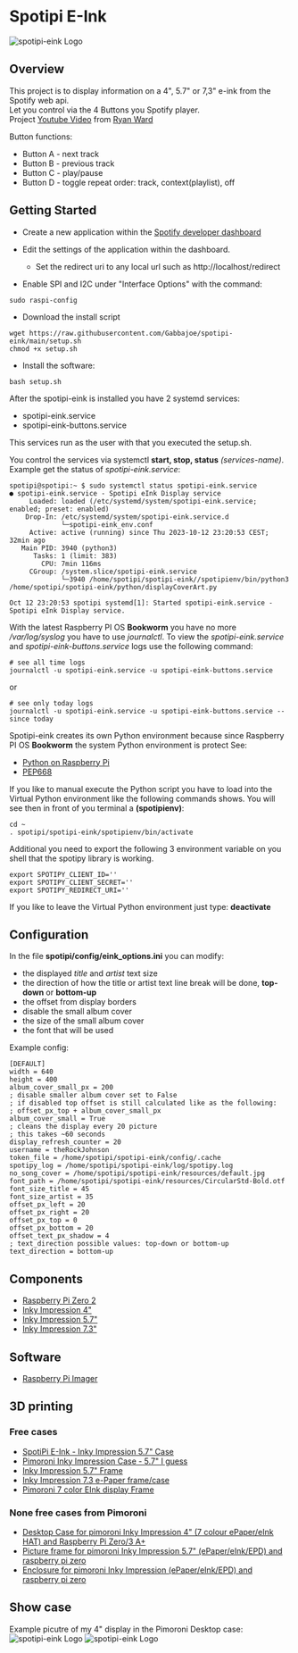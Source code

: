 # Spotipi E-Ink
![spotipi-eink Logo](/images/logo.png)
## Overview
This project is to display information on a 4", 5.7" or 7,3" e-ink from the Spotify web api.</br>
Let you control via the 4 Buttons you Spotify player.</br>
Project [Youtube Video](https://www.youtube.com/watch?v=uQYIAYa27ds) from [Ryan Ward ](https://github.com/ryanwa18)

Button functions:
* Button A - next track
* Button B - previous track
* Button C - play/pause
* Button D - toggle repeat order: track, context(playlist), off

## Getting Started
* Create a new application within the [Spotify developer dashboard](https://developer.spotify.com/dashboard/applications)
* Edit the settings of the application within the dashboard.
    * Set the redirect uri to any local url such as http://localhost/redirect

* Enable SPI and I2C under "Interface Options" with the command:
```
sudo raspi-config
```

* Download the install script
```
wget https://raw.githubusercontent.com/Gabbajoe/spotipi-eink/main/setup.sh
chmod +x setup.sh
```

* Install the software: 
```
bash setup.sh
```

After the spotipi-eink is installed you have 2 systemd services:
* spotipi-eink.service
* spotipi-eink-buttons.service

This services run as the user with that you executed the setup.sh.

You control the services via systemctl **start, stop, status** *(services-name)*. Example get the status of *spotipi-eink.service*:
```
spotipi@spotipi:~ $ sudo systemctl status spotipi-eink.service
● spotipi-eink.service - Spotipi eInk Display service
     Loaded: loaded (/etc/systemd/system/spotipi-eink.service; enabled; preset: enabled)
    Drop-In: /etc/systemd/system/spotipi-eink.service.d
             └─spotipi-eink_env.conf
     Active: active (running) since Thu 2023-10-12 23:20:53 CEST; 32min ago
   Main PID: 3940 (python3)
      Tasks: 1 (limit: 383)
        CPU: 7min 116ms
     CGroup: /system.slice/spotipi-eink.service
             └─3940 /home/spotipi/spotipi-eink//spotipienv/bin/python3 /home/spotipi/spotipi-eink/python/displayCoverArt.py

Oct 12 23:20:53 spotipi systemd[1]: Started spotipi-eink.service - Spotipi eInk Display service.
```

With the latest Raspberry PI OS **Bookworm** you have no more */var/log/syslog* you have to use *journalctl*. To view the *spotipi-eink.service* and *spotipi-eink-buttons.service* logs use the following command:

```
# see all time logs
journalctl -u spotipi-eink.service -u spotipi-eink-buttons.service
```
or
```
# see only today logs
journalctl -u spotipi-eink.service -u spotipi-eink-buttons.service --since today
```

Spotipi-eink creates its own Python environment because since Raspberry PI OS **Bookworm** the system Python environment is protect See:
* [Python on Raspberry Pi](https://www.raspberrypi.com/documentation/computers/os.html#python-on-raspberry-pi)
* [PEP668](https://peps.python.org/pep-0668/)

If you like to manual execute the Python script you have to load into the Virtual Python environment like the following commands shows. You will see then in front of you terminal a **(spotipienv)**:
```
cd ~
. spotipi/spotipi-eink/spotipienv/bin/activate
```
Additional you need to export the following 3 environment variable on you shell that the spotipy library is working.
```
export SPOTIPY_CLIENT_ID=''
export SPOTIPY_CLIENT_SECRET=''
export SPOTIPY_REDIRECT_URI=''
```
If you like to leave the Virtual Python environment just type: **deactivate**


## Configuration
In the file **spotipi/config/eink_options.ini** you can modify:
* the displayed *title* and *artist* text size
* the direction of how the title or artist text line break will be done, **top-down** or **bottom-up**
* the offset from display borders
* disable the small album cover
* the size of the small album cover
* the font that will be used

Example config:

```
[DEFAULT]
width = 640
height = 400
album_cover_small_px = 200
; disable smaller album cover set to False
; if disabled top offset is still calculated like as the following:
; offset_px_top + album_cover_small_px
album_cover_small = True
; cleans the display every 20 picture
; this takes ~60 seconds
display_refresh_counter = 20
username = theRockJohnson
token_file = /home/spotipi/spotipi-eink/config/.cache
spotipy_log = /home/spotipi/spotipi-eink/log/spotipy.log
no_song_cover = /home/spotipi/spotipi-eink/resources/default.jpg
font_path = /home/spotipi/spotipi-eink/resources/CircularStd-Bold.otf
font_size_title = 45
font_size_artist = 35
offset_px_left = 20
offset_px_right = 20
offset_px_top = 0
offset_px_bottom = 20
offset_text_px_shadow = 4
; text_direction possible values: top-down or bottom-up
text_direction = bottom-up
```

## Components
* [Raspberry Pi Zero 2](https://www.raspberrypi.com/products/raspberry-pi-zero-2-w/)
* [Inky Impression 4"](https://shop.pimoroni.com/products/inky-impression-4?variant=39599238807635)
* [Inky Impression 5.7"](https://shop.pimoroni.com/products/inky-impression-5-7?variant=32298701324371)
* [Inky Impression 7.3"](https://shop.pimoroni.com/products/inky-impression-7-3?variant=40512683376723)

## Software
* [Raspberry Pi Imager](https://www.raspberrypi.com/software/)

## 3D printing
### Free cases
* [SpotiPi E-Ink - Inky Impression 5.7" Case](https://cults3d.com/en/3d-model/gadget/spotipi-e-ink-inky-impression-5-7-case)
* [Pimoroni Inky Impression Case - 5.7" I guess](https://www.printables.com/de/model/51765-pimoroni-inky-impression-case/files)
* [Inky Impression 5.7" Frame](https://www.printables.com/de/model/603008-inky-impression-57-frame)
* [Inky Impression 7.3 e-Paper frame/case](https://www.printables.com/de/model/585713-inky-impression-73-e-paper-framecase)
* [Pimoroni 7 color EInk display Frame](https://www.thingiverse.com/thing:4666925)
### None free cases from Pimoroni
* [Desktop Case for pimoroni Inky Impression 4" (7 colour ePaper/eInk HAT) and Raspberry Pi Zero/3 A+](https://cults3d.com/en/3d-model/gadget/desktop-case-for-pimoroni-inky-impression-4-7-colour-epaper-eink-hat-and-raspberry-pi-zero-3-a)
* [Picture frame for pimoroni Inky Impression 5.7" (ePaper/eInk/EPD) and raspberry pi zero](https://cults3d.com/en/3d-model/gadget/picture-frame-for-pimoroni-inky-impression-epaper-eink-epd-and-raspberry-pi-zero)
* [Enclosure for pimoroni Inky Impression (ePaper/eInk/EPD) and raspberry pi zero](https://cults3d.com/en/3d-model/gadget/enclosure-for-pimoroni-inky-impression-epaper-eink-epd-and-raspberry-pi-zero)

## Show case
Example picutre of my 4" display in the Pimoroni Desktop case:
![spotipi-eink Logo](/images/example.jpg)
![spotipi-eink Logo](/images/no_song.jpg)
